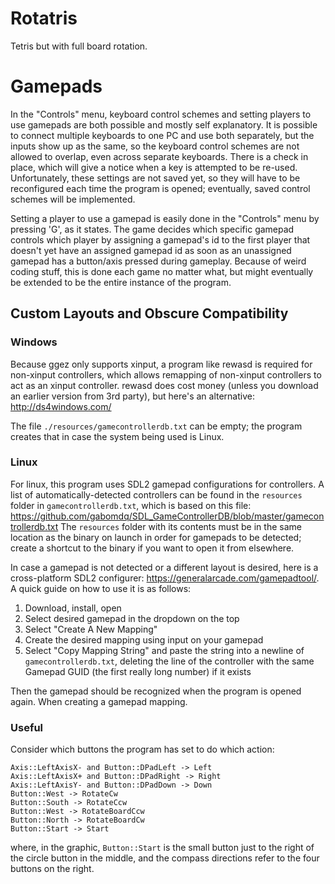 # Rotatris
Tetris but with full board rotation.

# Gamepads
In the "Controls" menu, keyboard control schemes and setting players to use gamepads are both possible and mostly self explanatory.
It is possible to connect multiple keyboards to one PC and use both separately, but the inputs show up as the same, so the keyboard control schemes are not allowed to overlap, even across separate keyboards.
There is a check in place, which will give a notice when a key is attempted to be re-used.
Unfortunately, these settings are not saved yet, so they will have to be reconfigured each time the program is opened; eventually, saved control schemes will be implemented.

Setting a player to use a gamepad is easily done in the "Controls" menu by pressing 'G', as it states.
The game decides which specific gamepad controls which player by assigning a gamepad's id to the first player that doesn't yet have an assigned gamepad id as soon as an unassigned gamepad has a button/axis pressed during gameplay.
Because of weird coding stuff, this is done each game no matter what, but might eventually be extended to be the entire instance of the program.

## Custom Layouts and Obscure Compatibility
### Windows
Because ggez only supports xinput, a program like rewasd is required for non-xinput controllers, which allows remapping of non-xinput controllers to act as an xinput controller.
rewasd does cost money (unless you download an earlier version from 3rd party), but here's an alternative: http://ds4windows.com/

The file `./resources/gamecontrollerdb.txt` can be empty; the program creates that in case the system being used is Linux.

### Linux
For linux, this program uses SDL2 gamepad configurations for controllers.
A list of automatically-detected controllers can be found in the `resources` folder in `gamecontrollerdb.txt`, which is based on this file: https://github.com/gabomdq/SDL_GameControllerDB/blob/master/gamecontrollerdb.txt
The `resources` folder with its contents must be in the same location as the binary on launch in order for gamepads to be detected; create a shortcut to the binary if you want to open it from elsewhere.

In case a gamepad is not detected or a different layout is desired, here is a cross-platform SDL2 configurer: https://generalarcade.com/gamepadtool/. A quick guide on how to use it is as follows:
1. Download, install, open
2. Select desired gamepad in the dropdown on the top
3. Select "Create A New Mapping"
4. Create the desired mapping using input on your gamepad
5. Select "Copy Mapping String" and paste the string into a newline of `gamecontrollerdb.txt`, deleting the line of the controller with the same Gamepad GUID (the first really long number) if it exists

Then the gamepad should be recognized when the program is opened again. When creating a gamepad mapping.

### Useful
Consider which buttons the program has set to do which action:
```
Axis::LeftAxisX- and Button::DPadLeft -> Left
Axis::LeftAxisX+ and Button::DPadRight -> Right
Axis::LeftAxisY- and Button::DPadDown -> Down
Button::West -> RotateCw
Button::South -> RotateCcw
Button::West -> RotateBoardCcw
Button::North -> RotateBoardCw
Button::Start -> Start
```
where, in the graphic, `Button::Start` is the small button just to the right of the circle button in the middle, and the compass directions refer to the four buttons on the right.
